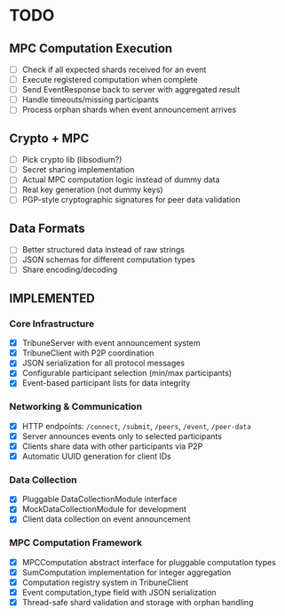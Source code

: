 # TODO

## MPC Computation Execution
- [ ] Check if all expected shards received for an event
- [ ] Execute registered computation when complete
- [ ] Send EventResponse back to server with aggregated result
- [ ] Handle timeouts/missing participants
- [ ] Process orphan shards when event announcement arrives

## Crypto + MPC
- [ ] Pick crypto lib (libsodium?)
- [ ] Secret sharing implementation  
- [ ] Actual MPC computation logic instead of dummy data
- [ ] Real key generation (not dummy keys)
- [ ] PGP-style cryptographic signatures for peer data validation

## Data Formats
- [ ] Better structured data instead of raw strings
- [ ] JSON schemas for different computation types
- [ ] Share encoding/decoding

## IMPLEMENTED

### Core Infrastructure
- [x] TribuneServer with event announcement system
- [x] TribuneClient with P2P coordination
- [x] JSON serialization for all protocol messages
- [x] Configurable participant selection (min/max participants)
- [x] Event-based participant lists for data integrity

### Networking & Communication  
- [x] HTTP endpoints: `/connect`, `/submit`, `/peers`, `/event`, `/peer-data`
- [x] Server announces events only to selected participants
- [x] Clients share data with other participants via P2P
- [x] Automatic UUID generation for client IDs

### Data Collection
- [x] Pluggable DataCollectionModule interface
- [x] MockDataCollectionModule for development
- [x] Client data collection on event announcement

### MPC Computation Framework
- [x] MPCComputation abstract interface for pluggable computation types
- [x] SumComputation implementation for integer aggregation
- [x] Computation registry system in TribuneClient
- [x] Event computation_type field with JSON serialization
- [x] Thread-safe shard validation and storage with orphan handling